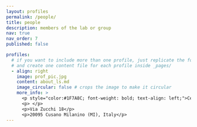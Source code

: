 ```yaml
---
layout: profiles
permalink: /people/
title: people
description: members of the lab or group
nav: true
nav_order: 7
published: false

profiles:
  # if you want to include more than one profile, just replicate the following block
  # and create one content file for each profile inside _pages/
  - align: right
    image: prof_pic.jpg
    content: about_ls.md
    image_circular: false # crops the image to make it circular
    more_info: >
      <p style="color:#1F7A8C; font-weight: bold; text-align: left;">Center for Cardiac Arrhythmias of Genetic Origin and Laboratory of Cardiovascular Genetics</p> 
      <p> </p>
      <p>Via Zucchi 18</p>
      <p>20095 Cusano Milanino (MI), Italy</p>
---
```

